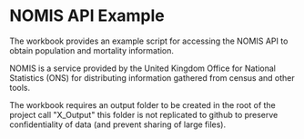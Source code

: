 # NOMIS API Example

The workbook provides an example script for accessing the NOMIS API to obtain population and mortality information.

NOMIS is a service provided by the United Kingdom Office for National Statistics (ONS) for distributing information gathered from census and other tools.

The workbook requires an output folder to be created in the root of the project call "X_Output" this folder is not replicated to github to preserve confidentiality of data (and prevent sharing of large files).
